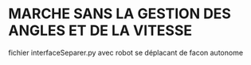 # MARCHE SANS LA GESTION DES ANGLES ET DE LA VITESSE

fichier interfaceSeparer.py avec robot se déplacant de facon autonome
